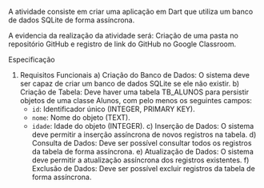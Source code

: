 
A atividade consiste em criar uma aplicação em Dart que utiliza um banco de dados SQLite de forma assíncrona. 

A evidencia da realização da atividade será: Criação de uma pasta no repositório GitHub e registro de link do GitHub no Google Classroom.

Especificação

1) Requisitos Funcionais
a) Criação do Banco de Dados: O sistema deve ser capaz de criar um banco de dados SQLite se ele não existir.
b) Criação de Tabela: Deve haver uma tabela TB_ALUNOS para persistir objetos de uma classe Alunos, com pelo menos os seguintes campos:
   - `id`: Identificador único (INTEGER, PRIMARY KEY).
   - `nome`: Nome do objeto (TEXT).
   - `idade`: Idade do objeto (INTEGER).
c) Inserção de Dados: O sistema deve permitir a inserção assíncrona de novos registros na tabela.
d) Consulta de Dados: Deve ser possível consultar todos os registros da tabela de forma assíncrona.
e) Atualização de Dados: O sistema deve permitir a atualização assíncrona dos registros existentes.
f) Exclusão de Dados: Deve ser possível excluir registros da tabela de forma assíncrona.
